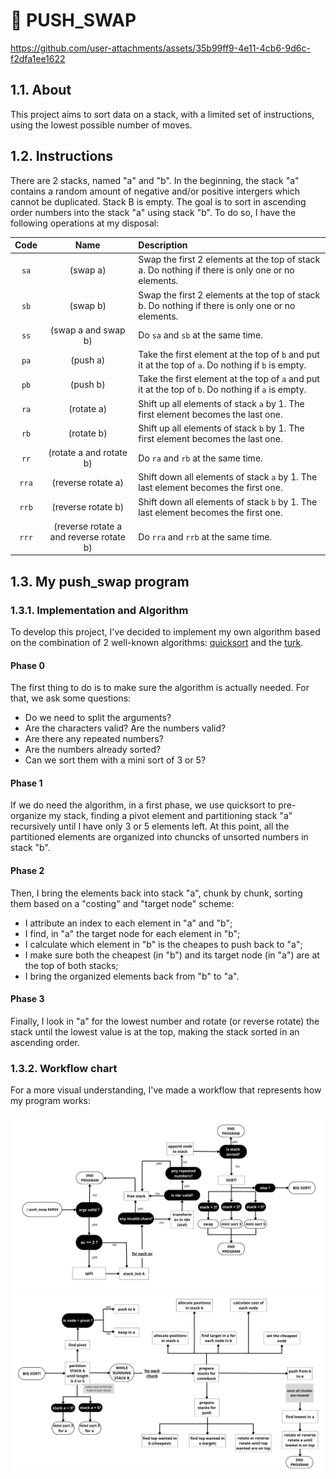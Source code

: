 # 🔂 PUSH_SWAP

https://github.com/user-attachments/assets/35b99ff9-4e11-4cb6-9d6c-f2dfa1ee1622

## 1.1. About
This project aims to sort data on a stack, with a limited set of instructions, using the lowest possible number of moves.

## 1.2. Instructions
There are 2 stacks, named "a" and "b". In the beginning, the stack "a" contains a random amount of negative and/or positive intergers which cannot be duplicated. Stack B is empty. The goal is to sort in ascending order numbers into the stack "a" using stack "b". To do so, I have the following operations at my disposal:

| Code | Name | Description |
|:----:| :---:| :----------|
| `sa` | (swap a) | Swap the first 2 elements at the top of stack a. Do nothing if there is only one or no elements. |
| `sb` | (swap b) | Swap the first 2 elements at the top of stack b. Do nothing if there is only one or no elements. |
| `ss` | (swap a and swap b) | Do `sa` and `sb` at the same time. |Explanation Replace all val
| `pa` | (push a) | Take the first element at the top of `b` and put it at the top of `a`. Do nothing if `b` is empty. |
| `pb` | (push b) | Take the first element at the top of `a` and put it at the top of `b`. Do nothing if `a` is empty. |
| `ra` | (rotate a) | Shift up all elements of stack `a` by 1. The first element becomes the last one. |
| `rb` | (rotate b) | Shift up all elements of stack `b` by 1. The first element becomes the last one. |
| `rr` | (rotate a and rotate b) | Do `ra` and `rb` at the same time. |
| `rra` | (reverse rotate a) | Shift down all elements of stack `a` by 1. The last element becomes the first one. |
| `rrb` | (reverse rotate b) | Shift down all elements of stack `b` by 1. The last element becomes the first one. |
| `rrr` | (reverse rotate a and reverse rotate b) | Do `rra` and `rrb` at the same time. |
  
## 1.3. My push_swap program

### 1.3.1. Implementation and Algorithm
To develop this project, I've decided to implement my own algorithm based on the combination of 2 well-known algorithms: [quicksort](https://www.geeksforgeeks.org/quick-sort-algorithm/) and the [turk](https://medium.com/@ayogun/push-swap-c1f5d2d41e97).

#### Phase 0
The first thing to do is to make sure the algorithm is actually needed. For that, we ask some questions:
- Do we need to split the arguments?
- Are the characters valid? Are the numbers valid?
- Are there any repeated numbers?
- Are the numbers already sorted?
- Can we sort them with a mini sort of 3 or 5?
#### Phase 1
If we do need the algorithm, in a first phase, we use quicksort to pre-organize my stack, finding a pivot element and partitioning stack "a" recursively until I have only 3 or 5 elements left. 
At this point, all the partitioned elements are organized into chuncks of unsorted numbers in stack "b".
#### Phase 2
Then, I bring the elements back into stack "a", chunk by chunk, sorting them based on a "costing" and "target node" scheme: 
- I attribute an index to each element in "a" and "b";
- I find, in "a" the target node for each element in "b";
- I calculate which element in "b" is the cheapes to push back to "a";
- I make sure both the cheapest (in "b") and its target node (in "a") are at the top of both stacks;
- I bring the organized elements back from "b" to "a".
#### Phase 3
Finally, I look in "a" for the lowest number and rotate (or reverse rotate) the stack until the lowest value is at the top, making the stack sorted in an ascending order.

### 1.3.2. Workflow chart
For a more visual understanding, I've made a workflow that represents how my program works:

<div aling="center">
    <img src="files/workflow_p1.png">    
    <img src="files/workflow_p2.png">
</div>
